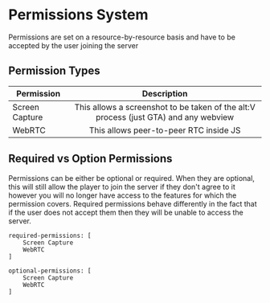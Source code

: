 # Permissions System

Permissions are set on a resource-by-resource basis and have to be accepted by the user joining the server

## Permission Types
| Permission   |             Description             |
| ------ | :-------------------------------: |
|   Screen Capture  |   This allows a screenshot to be taken of the alt:V process (just GTA) and any webview    |
|   WebRTC          |   This allows peer-to-peer RTC inside JS                                                  |

## Required vs Option Permissions

Permissions can be either be optional or required. When they are optional, this will still allow the player to join the server if they don't agree to it however you will no longer have access to the features for which the permission covers. Required permissions behave differently in the fact that if the user does not accept them then they will be unable to access the server.

```
required-permissions: [
    Screen Capture
    WebRTC
]

optional-permissions: [
    Screen Capture
    WebRTC
]
```